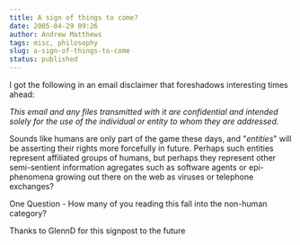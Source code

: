 ```yaml
---
title: A sign of things to come?
date: 2005-04-29 09:26
author: Andrew Matthews
tags: misc, philosophy
slug: a-sign-of-things-to-come
status: published
---
```


I got the following in an email disclaimer that foreshadows interesting times ahead:

*This email and any files transmitted with it are confidential and intended solely for the use of the individual or entity to whom they are addressed.*

Sounds like humans are only part of the game these days, and "*entities*" will be asserting their rights more forcefully in future. Perhaps such entities represent affiliated groups of humans, but perhaps they represent other semi-sentient information agregates such as software agents or epi-phenomena growing out there on the web as viruses or telephone exchanges?

One Question - How many of you reading this fall into the non-human category?

Thanks to GlennD for this signpost to the future
